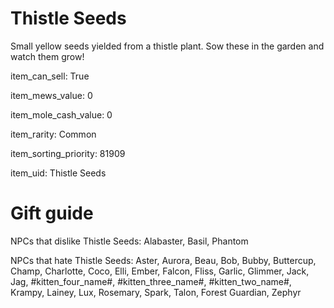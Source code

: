 # Thistle Seeds

Small yellow seeds yielded from a thistle plant. Sow these in the garden and watch them grow!

item_can_sell: True

item_mews_value: 0

item_mole_cash_value: 0

item_rarity: Common

item_sorting_priority: 81909

item_uid: Thistle Seeds

# Gift guide

NPCs that dislike Thistle Seeds: Alabaster, Basil, Phantom

NPCs that hate Thistle Seeds: Aster, Aurora, Beau, Bob, Bubby, Buttercup, Champ, Charlotte, Coco, Elli, Ember, Falcon, Fliss, Garlic, Glimmer, Jack, Jag, #kitten_four_name#, #kitten_three_name#, #kitten_two_name#, Krampy, Lainey, Lux, Rosemary, Spark, Talon, Forest Guardian, Zephyr